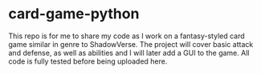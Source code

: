 # card-game-python
This repo is for me to share my code as I work on a fantasy-styled card game similar in genre to ShadowVerse.
The project will cover basic attack and defense, as well as abilities and I will later add a GUI to the game.
All code is fully tested before being uploaded here.
